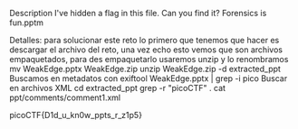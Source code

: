 Description
I've hidden a flag in this file. Can you find it? Forensics is fun.pptm

Detalles: para solucionar este reto lo primero que tenemos que hacer es descargar el archivo del reto, una vez echo esto vemos que son archivos empaquetados, para des empaquetarlo usaremos unzip y lo renombramos 
mv WeakEdge.pptx WeakEdge.zip
unzip WeakEdge.zip -d extracted_ppt 
Buscamos en metadatos con 
exiftool WeakEdge.pptx | grep -i pico
Buscar en archivos XML
cd extracted_ppt
grep -r "picoCTF" .
cat ppt/comments/comment1.xml



picoCTF{D1d_u_kn0w_ppts_r_z1p5}


